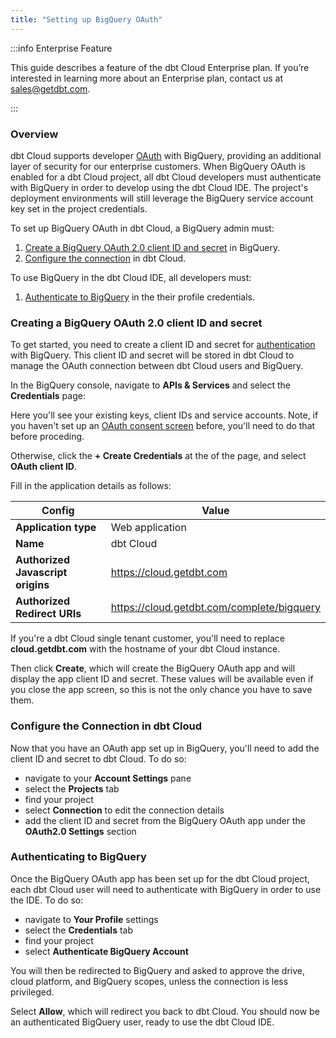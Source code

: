 ```yaml
---
title: "Setting up BigQuery OAuth"
---
```


:::info Enterprise Feature

This guide describes a feature of the dbt Cloud Enterprise plan. If you’re interested in learning more about an Enterprise plan, contact us at sales@getdbt.com.

:::
### Overview


dbt Cloud supports developer [OAuth](https://cloud.google.com/bigquery/docs/authentication) with BigQuery, providing an additional layer of security for our enterprise customers. When BigQuery OAuth is enabled for a dbt Cloud project, all dbt Cloud developers must authenticate with BigQuery in order to develop using the dbt Cloud IDE. The project's deployment environments will still leverage the BigQuery service account key set in the project credentials.


To set up BigQuery OAuth in dbt Cloud, a BigQuery admin must:
1. [Create a BigQuery OAuth 2.0 client ID and secret](/cloud-setting-up-bigquery-oauth#creating-a-bigquery-oauth-20-client-id-and-secret) in BigQuery.
2. [Configure the connection](/cloud-setting-up-bigquery-oauth#configure-the-connection-in-dbt-cloud) in dbt Cloud.

To use BigQuery in the dbt Cloud IDE, all developers must:
1. [Authenticate to BigQuery](/cloud-setting-up-bigquery-oauth#authenticating-to-bigquery) in the their profile credentials.


### Creating a BigQuery OAuth 2.0 client ID and secret
To get started, you need to create a client ID and secret for [authentication](https://cloud.google.com/bigquery/docs/authentication) with BigQuery. This client ID and secret will be stored in dbt Cloud to manage the OAuth connection between dbt Cloud users and BigQuery.

In the BigQuery console, navigate to **APIs & Services** and select the **Credentials** page:

<Lightbox src="/img/docs/dbt-cloud/using-dbt-cloud/dbt-cloud-enterprise/BQ-auth/BQ-nav.gif" title="BigQuery navigation to credentials" />

Here you'll see your existing keys, client IDs and service accounts. Note, if you haven't set up an [OAuth consent screen](https://support.google.com/cloud/answer/6158849) before, you'll need to do that before proceding. 

Otherwise, click the **+ Create Credentials** at the  of the page, and select **OAuth client ID**.

Fill in the application details as follows:

| Config | Value |
| ------ | ----- |
| **Application type** | Web application |
| **Name** | dbt Cloud |
| **Authorized Javascript origins** | https://cloud.getdbt.com |
| **Authorized Redirect URIs** | https://cloud.getdbt.com/complete/bigquery |

If you're a dbt Cloud single tenant customer, you'll need to replace **cloud.getdbt.com** with the hostname of
your dbt Cloud instance.

Then click **Create**, which will create the BigQuery OAuth app and will display the app client ID and secret. These values will be available even if you close the app screen, so this is not the only chance you have to save them. 

<Lightbox src="/img/docs/dbt-cloud/using-dbt-cloud/dbt-cloud-enterprise/BQ-auth/bq-oauth-app.gif" title="Creating an OAuth app in BigQuery" />



### Configure the Connection in dbt Cloud
Now that you have an OAuth app set up in BigQuery, you'll need to add the client ID and secret to dbt Cloud. To do so:
 - navigate to your **Account Settings** pane
 - select the **Projects** tab
 - find your project
 - select **Connection** to edit the connection details
 - add the client ID and secret from the BigQuery OAuth app under the **OAuth2.0 Settings** section


<Lightbox src="/img/docs/dbt-cloud/using-dbt-cloud/dbt-cloud-enterprise/BQ-auth/dbt-cloud-bq-id-secret.gif" title="Adding BigQuery OAuth application client ID and secret to dbt Cloud" />

### Authenticating to BigQuery
Once the BigQuery OAuth app has been set up for the dbt Cloud project, each dbt Cloud user will need to authenticate with BigQuery in order to use the IDE. To do so:
- navigate to **Your Profile** settings
- select the **Credentials** tab
- find your project
- select **Authenticate BigQuery Account**
<Lightbox src="/img/docs/dbt-cloud/using-dbt-cloud/dbt-cloud-enterprise/developer-bq-auth.gif" title="Authenticating to BigQuery" />

You will then be redirected to BigQuery and asked to approve the drive, cloud platform, and BigQuery scopes, unless the connection is less privileged. 
<Lightbox src="/img/docs/dbt-cloud/using-dbt-cloud/dbt-cloud-enterprise/BQ-auth/BQ-access.png" title="BigQuery access request" />

Select **Allow**, which will redirect you back to dbt Cloud. You should now be an authenticated BigQuery user, ready to use the dbt Cloud IDE.